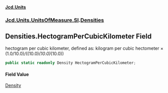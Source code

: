 #### [Jcd.Units](index.md 'index')
### [Jcd.Units.UnitsOfMeasure.SI](Jcd.Units.UnitsOfMeasure.SI.md 'Jcd.Units.UnitsOfMeasure.SI').[Densities](Densities.md 'Jcd.Units.UnitsOfMeasure.SI.Densities')

## Densities.HectogramPerCubicKilometer Field

hectogram per cubic kilometer, defined as: kilogram per cubic hectometer × (1.0/10.0)/((10.0)*(10.0)*(10.0))

```csharp
public static readonly Density HectogramPerCubicKilometer;
```

#### Field Value
[Density](Density.md 'Jcd.Units.UnitTypes.Density')